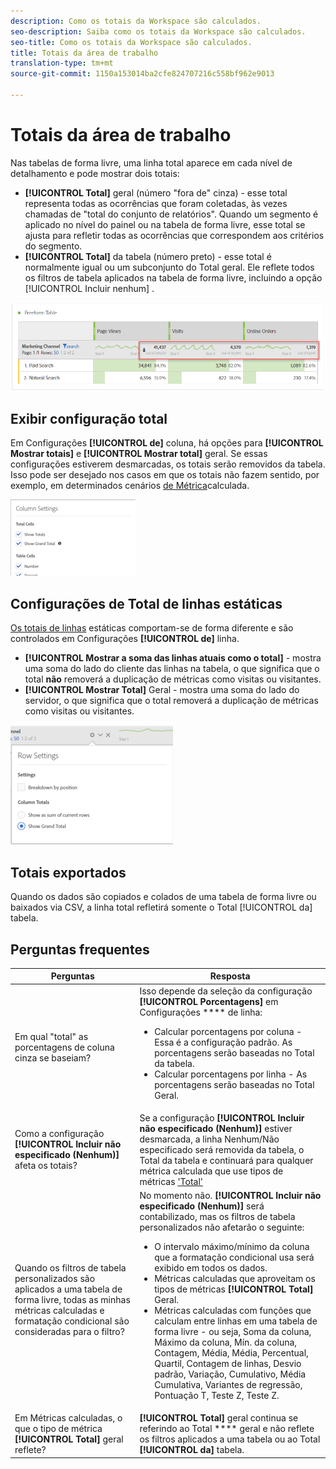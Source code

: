 ```yaml
---
description: Como os totais da Workspace são calculados.
seo-description: Saiba como os totais da Workspace são calculados.
seo-title: Como os totais da Workspace são calculados.
title: Totais da área de trabalho
translation-type: tm+mt
source-git-commit: 1150a153014ba2cfe824707216c558bf962e9013

---
```



# Totais da área de trabalho

Nas tabelas de forma livre, uma linha total aparece em cada nível de detalhamento e pode mostrar dois totais:

* **[!UICONTROL Total]** geral (número "fora de" cinza) - esse total representa todas as ocorrências que foram coletadas, às vezes chamadas de "total do conjunto de relatórios". Quando um segmento é aplicado no nível do painel ou na tabela de forma livre, esse total se ajusta para refletir todas as ocorrências que correspondem aos critérios do segmento.
* **[!UICONTROL Total]** da tabela (número preto) - esse total é normalmente igual ou um subconjunto do Total geral. Ele reflete todos os filtros de tabela aplicados na tabela de forma livre, incluindo a opção [!UICONTROL Incluir nenhum] .

![](assets/total-row.png)

## Exibir configuração total

Em Configurações **[!UICONTROL de]** coluna, há opções para **[!UICONTROL Mostrar totais]** e **[!UICONTROL Mostrar total]** geral. Se essas configurações estiverem desmarcadas, os totais serão removidos da tabela. Isso pode ser desejado nos casos em que os totais não fazem sentido, por exemplo, em determinados cenários [de Métrica](https://docs.adobe.com/content/help/en/analytics/components/calculated-metrics/calcmetrics-reference/cm-totals.html)calculada.

![](assets/column-settings-total.png)

## Configurações de Total de linhas estáticas

[Os totais de linhas](https://docs.adobe.com/content/help/en/analytics/analyze/analysis-workspace/build-workspace-project/column-row-settings/manual-vs-dynamic-rows.html) estáticas comportam-se de forma diferente e são controlados em Configurações **[!UICONTROL de]** linha.

* **[!UICONTROL Mostrar a soma das linhas atuais como o total]** - mostra uma soma do lado do cliente das linhas na tabela, o que significa que o total **não** removerá a duplicação de métricas como visitas ou visitantes.
* **[!UICONTROL Mostrar Total]** Geral - mostra uma soma do lado do servidor, o que significa que o total removerá a duplicação de métricas como visitas ou visitantes.

![](assets/static-rows.png)

## Totais exportados

Quando os dados são copiados e colados de uma tabela de forma livre ou baixados via CSV, a linha total refletirá somente o Total [!UICONTROL da] tabela.

## Perguntas frequentes

| Perguntas | Resposta |
|---|---|
| Em qual "total" as porcentagens de coluna cinza se baseiam? | Isso depende da seleção da configuração **[!UICONTROL Porcentagens]** em Configurações **** de linha:<ul><li>Calcular porcentagens por coluna - Essa é a configuração padrão. As porcentagens serão baseadas no Total da tabela.</li><li>Calcular porcentagens por linha - As porcentagens serão baseadas no Total Geral.</li></ul> |
| Como a configuração **[!UICONTROL Incluir não especificado (Nenhum)]** afeta os totais? | Se a configuração **[!UICONTROL Incluir não especificado (Nenhum)]** estiver desmarcada, a linha Nenhum/Não especificado será removida da tabela, o Total da tabela e continuará para qualquer métrica calculada que use tipos de métricas ['Total'](https://docs.adobe.com/content/help/en/analytics/components/calculated-metrics/calcmetric-workflow/m-metric-type-alloc.html) |
| Quando os filtros de tabela personalizados são aplicados a uma tabela de forma livre, todas as minhas métricas calculadas e formatação condicional são consideradas para o filtro? | No momento não. **[!UICONTROL Incluir não especificado (Nenhum)]** será contabilizado, mas os filtros de tabela personalizados não afetarão o seguinte:<ul><li>O intervalo máximo/mínimo da coluna que a formatação condicional usa será exibido em todos os dados.</li><li>Métricas calculadas que aproveitam os tipos de métricas **[!UICONTROL Total]** Geral.</li><li>Métricas calculadas com funções que calculam entre linhas em uma tabela de forma livre - ou seja, Soma da coluna, Máximo da coluna, Mín. da coluna, Contagem, Média, Média, Percentual, Quartil, Contagem de linhas, Desvio padrão, Variação, Cumulativo, Média Cumulativa, Variantes de regressão, Pontuação T, Teste Z, Teste Z.</li></ul> |
| Em Métricas calculadas, o que o tipo de métrica **[!UICONTROL Total]** geral reflete? | **[!UICONTROL Total]** geral continua se referindo ao Total **** geral e não reflete os filtros aplicados a uma tabela ou ao Total **[!UICONTROL da]** tabela. |

